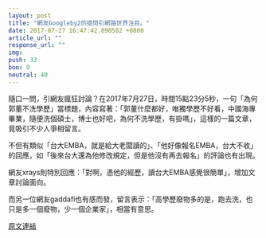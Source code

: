```yaml
---
layout: post
title: "網友Googleby2的提問引網路世界注目。"
date: 2017-07-27 16:47:42.890502 +0800
article_url: ""
response_url: ""
img: 
push: 33
boo: 9
neutral: 40
---
```


隨口一問，引網友瘋狂討論？在2017年7月27日，時間15點23分5秒，一句「為何郭董不洗學歷」當標題，內容寫著：「郭董什麼都好，唯獨學歷不好看，中國海專畢業，隨便洗個碩士，博士也好吧，為何不洗學歷，有掛嗎」，這樣的一篇文章，竟吸引不少人爭相留言。

不但有類似「台大EMBA，就是給大老闆讀的」、「他好像報名EMBA，台大不收」的回應，如「後來台大還為他修改規定，但是他沒有再去報名」的評論也有出現。

網友xrays則特別回應：「對啊，憑他的經歷，讀台大EMBA感覺很簡單」，增加文章討論面向。

而另一位網友gaddafi也有感而發，留言表示：「高學歷廢物多的是，跑去洗，也只是多一個廢物，少一個企業家」，相當有意思。

<a href = "https://www.ptt.cc/bbs/Gossiping/M.1501140187.A.078.html">原文連結</a>


